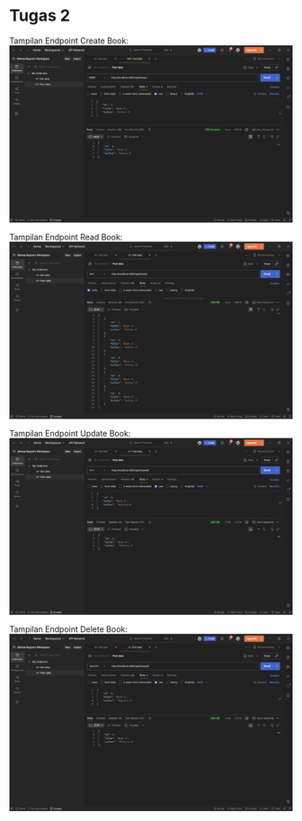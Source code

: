 # Tugas 2

Tampilan Endpoint Create Book:
![Tampilan endpoint create](ss/endpoint_create.png)

Tampilan Endpoint Read Book:
![Tampilan endpoint read](ss/endpoint_read.png)

Tampilan Endpoint Update Book:
![Tampilan endpoint update](ss/endpoint_update.png)

Tampilan Endpoint Delete Book:
![Tampilan endpoint delete](ss/endpoint_delete.png)

